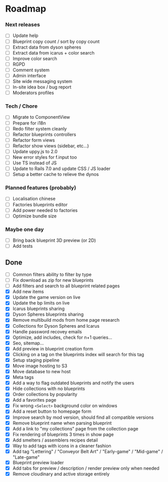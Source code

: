 # Roadmap

### Next releases
- [ ] Update help
- [ ] Blueprint copy count / sort by copy count
- [ ] Extract data from dyson spheres
- [ ] Extract data from icarus + color search
- [ ] Improve color search
- [ ] RGPD
- [ ] Comment system
- [ ] Admin interface
- [ ] Site wide messaging system
- [ ] In-site idea box / bug report
- [ ] Moderators profiles

### Tech / Chore
- [ ] Migrate to ComponentView
- [ ] Prepare for i18n
- [ ] Redo filter system cleanly
- [ ] Refactor blueprints controllers
- [ ] Refactor form views
- [ ] Refactor show views (sidebar, etc...)
- [ ] Update uppy.js to 2.0
- [ ] New error styles for f.input too
- [ ] Use TS instead of JS
- [ ] Update to Rails 7.0 and update CSS / JS loader
- [ ] Setup a better cache to relieve the dynos

### Planned features (probably)
- [ ] Localisation chinese
- [ ] Factories blueprints editor
- [ ] Add power needed to factories
- [ ] Optimize bundle size

### Maybe one day
- [ ] Bring back blueprint 3D preview (or 2D)
- [ ] Add tests

## Done
- [ ] Common filters ability to filter by type
- [ ] Fix download as zip for new blueprints
- [ ] Add filters and search to all blueprint related pages
- [x] Add new items
- [x] Update the game version on live
- [x] Update the bp limits on live
- [x] Icarus blueprints sharing
- [x] Dyson Spheres blueprints sharing
- [x] Remove multibuild mods from home page research
- [x] Collections for Dyson Spheres and Icarus
- [x] Handle password recovey emails
- [x] Optimize, add includes, check for n+1 queries...
- [x] Seo, sitemap...
- [x] Add preview in blueprint creation form
- [x] Clicking on a tag on the blueprints index will search for this tag
- [x] Setup staging pipeline
- [x] Move image hosting to S3
- [x] Move database to new host
- [x] Meta tags
- [x] Add a way to flag outdated blueprints and notify the users
- [x] Hide collections with no blueprints
- [x] Order collections by popularity
- [x] Add a favorites page
- [x] Fix wrong `<Select>` background color on windows
- [x] Add a reset button to homepage form
- [x] Improve search by mod version, should find all compatible versions
- [x] Remove blueprint name when parsing blueprint
- [x] Add a link to "my collections" page from the collection page
- [x] Fix rendering of blueprints 3 times in show page
- [x] Add smelters / assemblers recipes detail
- [x] Way to add tags with icons in a cleaner fashion
- [x] Add tag "Lettering" / "Conveyor Belt Art" / "Early-game" / "Mid-game" / "Late-game"
- [x] Blueprint preview loader
- [x] Add tabs for preview / description / render preview only when needed
- [x] Remove cloudinary and active storage entirely